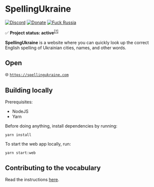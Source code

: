 # SpellingUkraine

[![Discord](https://img.shields.io/discord/869237470565392384?label=discord)](https://discord.gg/2SUWKFnHSm)
[![Donate](https://img.shields.io/badge/donate-$$$-purple.svg)](https://tyrrrz.me/donate)
[![Fuck Russia](https://img.shields.io/badge/fuck-russia-black.svg)](https://twitter.com/Tyrrrz/status/1495972128977571848)

✅ **Project status: active**<sup>[[?]](https://github.com/Tyrrrz/.github/blob/master/docs/project-status.md)</sup>

**SpellingUkraine** is a website where you can quickly look up the correct English spelling of Ukrainian cities, names, and other words.

## Open

🌐 [`https://spellingukraine.com`](https://spellingukraine.com)

## Building locally

Prerequisites:

- NodeJS
- Yarn

Before doing anything, install dependencies by running:

```
yarn install
```

To start the web app locally, run:

```
yarn start:web
```

## Contributing to the vocabulary

Read the instructions [here](data/vocabulary).
